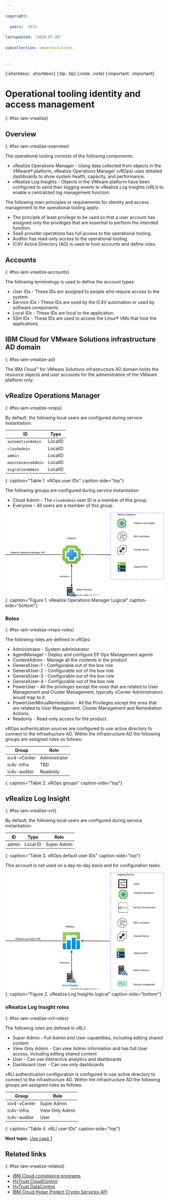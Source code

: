 ```yaml
---

copyright:

  years:  2020

lastupdated: "2020-07-28"

subcollection: vmwaresolutions


---
```


{:shortdesc: .shortdesc}
{:tip: .tip}
{:note: .note}
{:important: .important}

# Operational tooling identity and access management
{: #fss-iam-vrealize}

## Overview
{: #fss-iam-vrealize-overview}

The operational tooling consists of the following components:

- vRealize Operations Manager - Using data collected from objects in the VMware® platform, vRealize Operations Manager (vROps) uses detailed dashboards to show system health, capacity, and performance.
- vRealize Log Insights - Objects in the VMware platform have been configured to send their logging events to vRealize Log Insights (vRLI) to enable a centralized log management function.

The following main principles or requirements for identity and access management to the operational tooling apply:
- The principle of least privilege to be used so that a user account has assigned only the privileges that are essential to perform the intended function.
- SaaS provider operations has full access to the operational tooling.
- Auditor has read-only access to the operational tooling.
- IC4V Active Directory (AD) is used to host accounts and define roles.

## Accounts
{: #fss-iam-vrealize-accounts}

The following terminology is used to define the account types:

- User IDs - These IDs are assigned to people who require access to the system.
- Service IDs - These IDs are used by the IC4V automation or used by software components.
- Local IDs - These IDs are local to the application.
- SSH IDs - These IDs are used to access the Linux® VMs that host the applications

## IBM Cloud for VMware Solutions infrastructure AD domain
{: #fss-iam-vrealize-ad}

The IBM Cloud™ for VMware Solutions infrastructure AD domain holds the resource objects and user accounts for the administration of the VMware platform only.

## vRealize Operations Manager
{: #fss-iam-vrealize-vrops}

By default, the following local users are configured during service instantiation:

| ID | Type |
|---|---|
| `automationAdmin` | LocalID
| `cloudadmin` | LocalID
| `admin` | LocalID
| `maintenanceAdmin` | LocalID
| `migrationAdmin` | LocalID
{: caption="Table 1. vROps user IDs" caption-side="top"}

The following groups are configured during service instantiation:

- Cloud Admin - The `cloudadmin` user ID is a member of this group.
- Everyone - All users are a member of this group.

![vRealize Operations Manager Logical](../../images/fss-vrlops-logical.svg){: caption="Figure 1. vRealize Operations Manager Logical" caption-side="bottom"}

### Roles
{: #fss-iam-vrealize-vrops-roles}

The following roles are defined in vROps:
- Administrator - System administrator
- AgentManager - Deploy and configure EP Ops Management agents
- ContentAdmin - Manage all the contents in the product
- GeneralUser-1 - Configurable out of the box role
- GeneralUser-2 - Configurable out of the box role
- GeneralUser-3 - Configurable out of the box role
- GeneralUser-4 - Configurable out of the box role
- PowerUser - All the privileges except the ones that are related to User Management and Cluster Management, typically vCenter Administrators would map to it.
- PowerUserMinusRemediation - All the Privileges except the ones that are related to User Management. Cluster Management and Remediation Actions.
- Readonly - Read-only access for the product.

vROps authentication sources are configured to use active directory to connect to the infrastructure AD. Within the infrastructure AD the following groups are assigned roles as follows:

| Group | Role |
|---|---|
| icv4-vCenter | Administrator |
| ic4v-infra  | TBD |
| ic4v-auditor | Readonly |
{: caption="Table 2. vROps groups" caption-side="top"}

## vRealize Log Insight
{: #fss-iam-vrealize-vrli}

By default, the following local users are configured during service instantiation:

| ID | Type | Role |
|---|---|---|
| admin | Local ID | Super Admin |
{: caption="Table 3. vROps default user IDs" caption-side="top"}

This account is not used on a day-to-day basis and for configuration tasks.

![vRealize Log Insights logical](../../images/fss-vrealize-logical.svg){: caption="Figure 2. vRealize Log Insights logical" caption-side="bottom"}

### vRealize Log Insight roles
{: #fss-iam-vrealize-vrli-roles}

The following roles are defined in vRLI:
- Super Admin - Full Admin and User capabilities, including editing shared content
- View Only Admin - Can view Admin information and has full User access, including editing shared content
- User - Can use interactive analytics and dashboards
- Dashboard User - Can use only dashboards

vRLI authentication configuration is configured to use active directory to connect to the infrastructure AD. Within the infrastructure AD the following groups are assigned roles as follows:

| Group | Role |
|---|---|
| icv4-vCenter | Super Admin |
| ic4v-infra  | View Only Admin |
| ic4v-auditor | User |
{: caption="Table 4. vRLI user IDs" caption-side="top"}

**Next topic**: [Use case 1](/docs/vmwaresolutions?topic=vmwaresolutions-fss-use-case-1)

## Related links
{: #fss-iam-vrealize-related}

* [IBM Cloud compliance programs](https://www.ibm.com/cloud/compliance)
* [HyTrust CloudControl](/docs/vmwaresolutions?topic=vmwaresolutions-htcc_considerations)
* [HyTrust DataControl](/docs/vmwaresolutions?topic=vmwaresolutions-htdc_considerations)
* [IBM Cloud Hyper Protect Crypto Services API](https://cloud.ibm.com/apidocs/hs-crypto)
